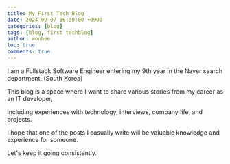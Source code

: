 ```yaml
---
title: My First Tech Blog
date: 2024-09-07 16:30:00 +0900
categories: [blog]
tags: [blog, first techblog]
author: wonhee
toc: true
comments: true
---
```


I am a Fullstack Software Engineer entering my 9th year in the Naver search department. (South Korea)

This blog is a space where I want to share various stories from my career as an IT developer,

including experiences with technology, interviews, company life, and projects.

I hope that one of the posts I casually write will be valuable knowledge and experience for someone.

Let's keep it going consistently.